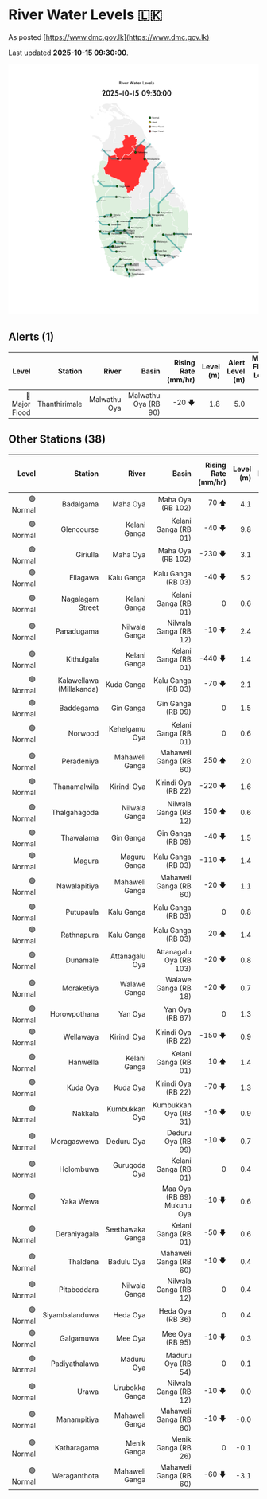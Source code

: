# River Water Levels :sri_lanka:

As posted [https://www.dmc.gov.lk](https://www.dmc.gov.lk)

Last updated **2025-10-15 09:30:00**.

<div id="river-water-level-map">

![images/river-water-level-map.png](images/river-water-level-map.png)

</div>

## Alerts (1)

| Level | Station | River | Basin | Rising Rate (mm/hr) | Level (m) | Alert Level (m) | Minor Flood Level (m) | Major Flood Level (m) |
| --: | --: | --: | --: | --: | --: | --: | --: | --: |
| 🔴 Major Flood | Thanthirimale | Malwathu Oya | Malwathu Oya (RB 90) | -20 🡇 | 1.8 | 5.0 | 6.8 | 0.4 |

## Other Stations (38)

| Level | Station | River | Basin | Rising Rate (mm/hr) | Level (m) | Alert Level (m) | Minor Flood Level (m) | Major Flood Level (m) |
| --: | --: | --: | --: | --: | --: | --: | --: | --: |
| 🟢 Normal | Badalgama | Maha Oya | Maha Oya (RB 102) | 70 🡅 | 4.1 | 5.0 | 6.2 | 9.6 |
| 🟢 Normal | Glencourse | Kelani Ganga | Kelani Ganga (RB 01) | -40 🡇 | 9.8 | 15.0 | 16.5 | 19.0 |
| 🟢 Normal | Giriulla | Maha Oya | Maha Oya (RB 102) | -230 🡇 | 3.1 | 5.5 | 6.5 | 7.5 |
| 🟢 Normal | Ellagawa | Kalu Ganga | Kalu Ganga (RB 03) | -40 🡇 | 5.2 | 10.0 | 10.7 | 12.2 |
| 🟢 Normal | Nagalagam Street | Kelani Ganga | Kelani Ganga (RB 01) | 0  | 0.6 | 1.2 | 1.5 | 2.1 |
| 🟢 Normal | Panadugama | Nilwala Ganga | Nilwala Ganga (RB 12) | -10 🡇 | 2.4 | 5.0 | 6.0 | 7.5 |
| 🟢 Normal | Kithulgala | Kelani Ganga | Kelani Ganga (RB 01) | -440 🡇 | 1.4 | 3.0 | 4.0 | 6.0 |
| 🟢 Normal | Kalawellawa (Millakanda) | Kuda Ganga | Kalu Ganga (RB 03) | -70 🡇 | 2.1 | 5.0 | 6.5 | 8.0 |
| 🟢 Normal | Baddegama | Gin Ganga | Gin Ganga (RB 09) | 0  | 1.5 | 3.5 | 4.0 | 5.0 |
| 🟢 Normal | Norwood | Kehelgamu Oya | Kelani Ganga (RB 01) | 0  | 0.6 | 1.5 | 3.0 | 4.5 |
| 🟢 Normal | Peradeniya | Mahaweli Ganga | Mahaweli Ganga (RB 60) | 250 🡅 | 2.0 | 5.0 | 7.0 | 9.0 |
| 🟢 Normal | Thanamalwila | Kirindi Oya | Kirindi Oya (RB 22) | -220 🡇 | 1.6 | 4.0 | 5.0 | 5.5 |
| 🟢 Normal | Thalgahagoda | Nilwala Ganga | Nilwala Ganga (RB 12) | 150 🡅 | 0.6 | 1.4 | 1.7 | 2.8 |
| 🟢 Normal | Thawalama | Gin Ganga | Gin Ganga (RB 09) | -40 🡇 | 1.5 | 4.0 | 6.0 | 7.5 |
| 🟢 Normal | Magura | Maguru Ganga | Kalu Ganga (RB 03) | -110 🡇 | 1.4 | 4.0 | 6.0 | 7.5 |
| 🟢 Normal | Nawalapitiya | Mahaweli Ganga | Mahaweli Ganga (RB 60) | -20 🡇 | 1.1 | 3.5 | 5.0 | 6.0 |
| 🟢 Normal | Putupaula | Kalu Ganga | Kalu Ganga (RB 03) | 0  | 0.8 | 3.0 | 4.0 | 5.0 |
| 🟢 Normal | Rathnapura | Kalu Ganga | Kalu Ganga (RB 03) | 20 🡅 | 1.4 | 5.2 | 7.5 | 9.5 |
| 🟢 Normal | Dunamale | Attanagalu Oya | Attanagalu Oya (RB 103) | -20 🡇 | 0.8 | 3.3 | 4.4 | 5.5 |
| 🟢 Normal | Moraketiya | Walawe Ganga | Walawe Ganga (RB 18) | -20 🡇 | 0.7 | 3.0 | 5.0 | 7.0 |
| 🟢 Normal | Horowpothana | Yan Oya | Yan Oya (RB 67) | 0  | 1.3 | 6.0 | 7.5 | 10.5 |
| 🟢 Normal | Wellawaya | Kirindi Oya | Kirindi Oya (RB 22) | -150 🡇 | 0.9 | 4.4 | 5.4 | 5.9 |
| 🟢 Normal | Hanwella | Kelani Ganga | Kelani Ganga (RB 01) | 10 🡅 | 1.4 | 7.0 | 8.0 | 10.0 |
| 🟢 Normal | Kuda Oya | Kuda Oya | Kirindi Oya (RB 22) | -70 🡇 | 1.3 | 6.9 | 8.4 | 8.8 |
| 🟢 Normal | Nakkala | Kumbukkan Oya | Kumbukkan Oya (RB 31) | -10 🡇 | 0.9 | 5.0 | 6.0 | 7.5 |
| 🟢 Normal | Moragaswewa | Deduru Oya | Deduru Oya (RB 99) | -10 🡇 | 0.7 | 4.8 | 6.0 | 7.0 |
| 🟢 Normal | Holombuwa | Gurugoda Oya | Kelani Ganga (RB 01) | 0  | 0.4 | 3.0 | 3.4 | 5.0 |
| 🟢 Normal | Yaka Wewa |  | Maa Oya (RB 69) Mukunu Oya | -10 🡇 | 0.6 | 4.0 | 5.0 | 6.0 |
| 🟢 Normal | Deraniyagala | Seethawaka Ganga | Kelani Ganga (RB 01) | -50 🡇 | 0.6 | 4.8 | 5.8 | 6.4 |
| 🟢 Normal | Thaldena | Badulu Oya | Mahaweli Ganga (RB 60) | -10 🡇 | 0.4 | 3.0 | 4.0 | 5.0 |
| 🟢 Normal | Pitabeddara | Nilwala Ganga | Nilwala Ganga (RB 12) | 0  | 0.4 | 4.0 | 5.0 | 6.5 |
| 🟢 Normal | Siyambalanduwa | Heda Oya | Heda Oya (RB 36) | 0  | 0.4 | 4.5 | 6.0 | 7.0 |
| 🟢 Normal | Galgamuwa | Mee Oya | Mee Oya (RB 95) | -10 🡇 | 0.3 | 4.8 | 5.9 | 8.0 |
| 🟢 Normal | Padiyathalawa | Maduru Oya | Maduru Oya (RB 54) | 0  | 0.1 | 4.0 | 4.5 | 6.0 |
| 🟢 Normal | Urawa | Urubokka Ganga | Nilwala Ganga (RB 12) | -10 🡇 | 0.0 | 2.5 | 4.0 | 6.0 |
| 🟢 Normal | Manampitiya | Mahaweli Ganga | Mahaweli Ganga (RB 60) | -10 🡇 | -0.0 | 3.0 | 4.3 | 6.0 |
| 🟢 Normal | Katharagama | Menik Ganga | Menik Ganga (RB 26) | 0  | -0.1 | 4.0 | 4.6 | 6.5 |
| 🟢 Normal | Weraganthota | Mahaweli Ganga | Mahaweli Ganga (RB 60) | -60 🡇 | -3.1 | 5.0 | 6.0 | 8.0 |
